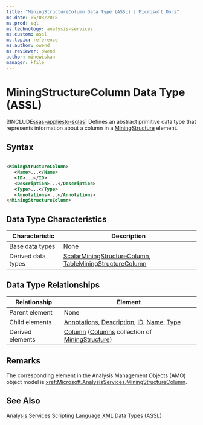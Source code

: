 ```yaml
---
title: "MiningStructureColumn Data Type (ASSL) | Microsoft Docs"
ms.date: 05/03/2018
ms.prod: sql
ms.technology: analysis-services
ms.custom: assl
ms.topic: reference
ms.author: owend
ms.reviewer: owend
author: minewiskan
manager: kfile
---
```

# MiningStructureColumn Data Type (ASSL)
[!INCLUDE[ssas-appliesto-sqlas](../../../includes/ssas-appliesto-sqlas.md)]
  Defines an abstract primitive data type that represents information about a column in a [MiningStructure](../../../analysis-services/scripting/objects/miningstructure-element-assl.md) element.  
  
## Syntax  
  
```xml  
  
<MiningStructureColumn>  
   <Name>...</Name>  
   <ID>...</ID>  
   <Description>...</Description>  
   <Type>...</Type>  
   <Annotations>...</Annotations>  
</MiningStructureColumn>  
```  
  
## Data Type Characteristics  
  
|Characteristic|Description|  
|--------------------|-----------------|  
|Base data types|None|  
|Derived data types|[ScalarMiningStructureColumn](../../../analysis-services/scripting/data-type/scalarminingstructurecolumn-data-type-assl.md), [TableMiningStructureColumn](../../../analysis-services/scripting/data-type/tableminingstructurecolumn-data-type-assl.md)|  
  
## Data Type Relationships  
  
|Relationship|Element|  
|------------------|-------------|  
|Parent element|None|  
|Child elements|[Annotations](../../../analysis-services/scripting/collections/annotations-element-assl.md), [Description](../../../analysis-services/scripting/properties/description-element-assl.md), [ID](../../../analysis-services/scripting/properties/id-element-assl.md), [Name](../../../analysis-services/scripting/properties/name-element-assl.md), [Type](../../../analysis-services/scripting/properties/type-element-miningstructurecolumn-assl.md)|  
|Derived elements|[Column](../../../analysis-services/scripting/objects/column-element-assl.md) ([Columns](../../../analysis-services/scripting/collections/columns-element-assl.md) collection of [MiningStructure](../../../analysis-services/scripting/objects/miningstructure-element-assl.md))|  
  
## Remarks  
 The corresponding element in the Analysis Management Objects (AMO) object model is <xref:Microsoft.AnalysisServices.MiningStructureColumn>.  
  
## See Also  
 [Analysis Services Scripting Language XML Data Types &#40;ASSL&#41;](../../../analysis-services/scripting/data-type/analysis-services-scripting-language-xml-data-types-assl.md)  
  
  
